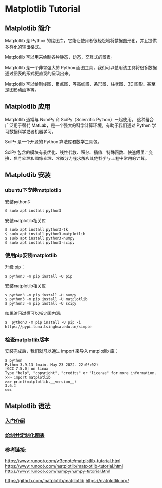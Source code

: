 # Matplotlib Tutorial

## Matplotlib 简介

Matplotlib 是 Python 的绘图库，它能让使用者很轻松地将数据图形化，并且提供多样化的输出格式。

Matplotlib 可以用来绘制各种静态，动态，交互式的图表。

Matplotlib 是一个非常强大的 Python 画图工具，我们可以使用该工具将很多数据通过图表的形式更直观的呈现出来。

Matplotlib 可以绘制线图、散点图、等高线图、条形图、柱状图、3D 图形、甚至是图形动画等等。

## Matplotlib 应用

Matplotlib 通常与 NumPy 和 SciPy（Scientific Python）一起使用， 这种组合广泛用于替代 MatLab，是一个强大的科学计算环境，有助于我们通过 Python 学习数据科学或者机器学习。

SciPy 是一个开源的 Python 算法库和数学工具包。

SciPy 包含的模块有最优化、线性代数、积分、插值、特殊函数、快速傅里叶变换、信号处理和图像处理、常微分方程求解和其他科学与工程中常用的计算。

## Matplotlib 安装

### ubuntu下安装matplotlib

安装python3

```shell
$ sudo apt install python3
```

安装matplotlib相关库

```shell
$ sudo apt install python3-tk
$ sudo apt install python3-matplotlib
$ sudo apt install python3-numpy
$ sudo apt install python3-scipy
```

### 使用pip安装matplotlib

升级 pip：

```shell
$ python3 -m pip install -U pip
```

安装matplotlib相关库

```shell
$ python3 -m pip install -U numpy
$ python3 -m pip install -U matplotlib
$ python3 -m pip install -U scipy
```

如果访问过慢可以指定国内源:

```shell
$  python3 -m pip install -U pip -i https://pypi.tuna.tsinghua.edu.cn/simple
```

### 检查matplotlib版本

安装完成后，我们就可以通过 import 来导入 matplotlib 库：

```
$ python
Python 3.9.13 (main, May 23 2022, 22:02:02)
[GCC 7.5.0] on linux
Type "help", "copyright", "credits" or "license" for more information.
>>> import matplotlib
>>> print(matplotlib.__version__)
3.6.3
>>>
```

## Matplotlib 语法

### [入门介绍](getting_started/getting_started.ipynb)
### [绘制并定制化图表](drawing_and_customizing_plots)


### 参考链接:

https://www.runoob.com/w3cnote/matplotlib-tutorial.html
https://www.runoob.com/matplotlib/matplotlib-tutorial.html
https://www.runoob.com/numpy/numpy-tutorial.html

https://github.com/matplotlib/matplotlib
https://matplotlib.org/
